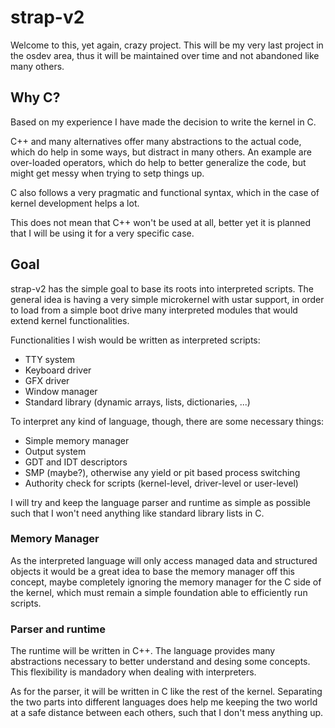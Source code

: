 # strap-v2

Welcome to this, yet again, crazy project. This will be my very last project in the osdev area, thus it will be maintained over time and not abandoned like many others.

## Why C?

Based on my experience I have made the decision to write the kernel in C.

C++ and many alternatives offer many abstractions to the actual code, which do help in some ways, but distract in many others. An example are over-loaded operators, which do help to better generalize the code, but might get messy when trying to setp things up.

C also follows a very pragmatic and functional syntax, which in the case of kernel development helps a lot.

This does not mean that C++ won't be used at all, better yet it is planned that I will be using it for a very specific case.

## Goal

strap-v2 has the simple goal to base its roots into interpreted scripts. The general idea is having a very simple microkernel with ustar support, in order to load from a simple boot drive many interpreted modules that would extend kernel functionalities.

Functionalities I wish would be written as interpreted scripts:
  - TTY system
  - Keyboard driver
  - GFX driver
  - Window manager
  - Standard library (dynamic arrays, lists, dictionaries, ...)

To interpret any kind of language, though, there are some necessary things:
  - Simple memory manager
  - Output system
  - GDT and IDT descriptors
  - SMP (maybe?), otherwise any yield or pit based process switching
  - Authority check for scripts (kernel-level, driver-level or user-level)

I will try and keep the language parser and runtime as simple as possible such that I won't need anything like standard library lists in C.

### Memory Manager

As the interpreted language will only access managed data and structured objects it would be a great idea to base the memory manager off this concept, maybe completely ignoring the memory manager for the C side of the kernel, which must remain a simple foundation able to efficiently run scripts.

### Parser and runtime

The runtime will be written in C++. The language provides many abstractions necessary to better understand and desing some concepts. This flexibility is mandadory when dealing with interpreters.

As for the parser, it will be written in C like the rest of the kernel. Separating the two parts into different languages does help me keeping the two world at a safe distance between each others, such that I don't mess anything up.